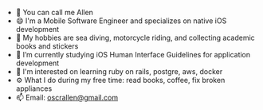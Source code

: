 - 👋 You can call me Allen
- 😄 I'm a Mobile Software Engineer and specializes on native iOS development
- 👀 My hobbies are sea diving, motorcycle riding, and collecting academic books and stickers
- 🌱 I’m currently studying iOS Human Interface Guidelines for application development
- 💞️ I'm interested on learning ruby on rails, postgre, aws, docker
- ⚙️ What I do during my free time: read books, coffee, fix broken appliances
- 📫 Email: oscrallen@gmail.com


<!---
oscrallnium/oscrallnium is a ✨ special ✨ repository because its `README.md` (this file) appears on your GitHub profile.
You can click the Preview link to take a look at your changes.
--->
